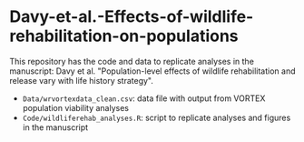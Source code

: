 # Davy-et-al.-Effects-of-wildlife-rehabilitation-on-populations

This repository has the code and data to replicate analyses in the manuscript: Davy et al. "Population-level effects of wildlife rehabilitation and release vary with life history strategy".

* `Data/wrvortexdata_clean.csv`: data file with output from VORTEX population viability analyses
* `Code/wildliferehab_analyses.R`: script to replicate analyses and figures in the manuscript
